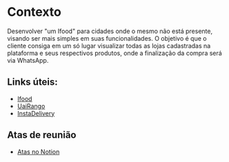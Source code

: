 # Contexto

Desenvolver "um Ifood" para cidades onde o mesmo não está presente, visando ser mais simples em suas funcionalidades. O objetivo é que o cliente consiga em um só lugar visualizar todas as lojas cadastradas na plataforma e seus respectivos produtos, onde a finalização da compra será via WhatsApp.

## Links úteis:
- <a href="https://www.ifood.com.br/">Ifood</a> 
- <a href="https://www.uairango.com/">UaiRango</a>
- <a href="https://instadelivery.com.br/">InstaDelivery</a>

## Atas de reunião

- <a href="https://regular-ceramic-b58.notion.site/Projeto-integrador-MyFome-11e8dbe93edb80b4882ac84d84dde1fc">Atas no Notion</a>
  
